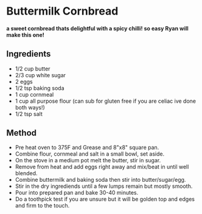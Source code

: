 # Buttermilk Cornbread 

#### a sweet cornbread thats delightful with a spicy chilli! so easy Ryan will make this one!

## Ingredients

* 1/2 cup butter
* 2/3 cup white sugar
* 2 eggs
* 1/2 tsp baking soda
* 1 cup cornmeal
* 1 cup all purpose flour (can sub for gluten free if you are celiac ive done both ways!)
* 1/2 tsp salt

## Method

- Pre heat oven to 375F and Grease and 8"x8" square pan.
- Combine flour, cornmeal and salt in a small bowl, set aside.
- On the stove in a medium pot melt the butter, stir in sugar.
- Remove from heat and add eggs right away and mix/beat in until well blended.
- Combine buttermilk and baking soda then stir into butter/sugar/egg.
- Stir in the dry ingrediends until a few lumps remain but mostly smooth.
- Pour into prepared pan and bake 30-40 minutes. 
- Do a toothpick test if you are unsure but it will be golden top and edges and firm to the touch.
